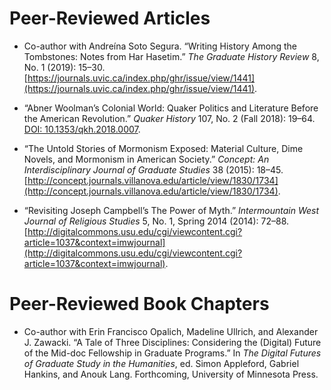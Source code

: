 # Peer-Reviewed Articles

* Co-author with Andreína Soto Segura. “Writing History Among the Tombstones: Notes from Har Hasetim.” *The Graduate History Review* 8, No. 1 (2019): 15–30. [https://journals.uvic.ca/index.php/ghr/issue/view/1441](https://journals.uvic.ca/index.php/ghr/issue/view/1441). 

* “Abner Woolman’s Colonial World: Quaker Politics and Literature Before the American Revolution.” *Quaker History* 107, No. 2 (Fall 2018): 19–64. [DOI: 10.1353/qkh.2018.0007](http://doi.org/10.1353/qkh.2018.0007).

*	“The Untold Stories of Mormonism Exposed: Material Culture, Dime Novels, and Mormonism in American Society.” *Concept: An Interdisciplinary Journal of Graduate Studies* 38 (2015): 18–45. [http://concept.journals.villanova.edu/article/view/1830/1734](http://concept.journals.villanova.edu/article/view/1830/1734). 

*	“Revisiting Joseph Campbell’s The Power of Myth.” *Intermountain West Journal of Religious Studies* 5, No. 1, Spring 2014 (2014): 72–88. [http://digitalcommons.usu.edu/cgi/viewcontent.cgi?article=1037&context=imwjournal](http://digitalcommons.usu.edu/cgi/viewcontent.cgi?article=1037&context=imwjournal).

# Peer-Reviewed Book Chapters

* Co-author with Erin Francisco Opalich, Madeline Ullrich, and Alexander J. Zawacki. “A Tale of Three Disciplines: Considering the (Digital) Future of the Mid-doc Fellowship in Graduate Programs.” In *The Digital Futures of Graduate Study in the Humanities*, ed. Simon Appleford, Gabriel Hankins, and Anouk Lang. Forthcoming, University of Minnesota Press. 
